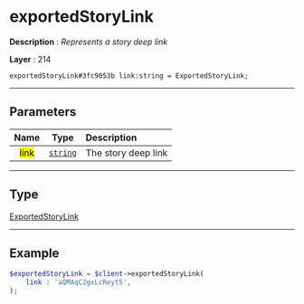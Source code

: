 # exportedStoryLink

**Description** : *Represents a story deep link*

**Layer** : 214

```tl
exportedStoryLink#3fc9053b link:string = ExportedStoryLink;
```

---

## Parameters

| Name | Type | Description |
| :---: | :---: | :--- |
| <mark>link</mark> | [`string`](type/string) | The story deep link |

---

## Type

[ExportedStoryLink](type/ExportedStoryLink)

---

## Example

```php
$exportedStoryLink = $client->exportedStoryLink(
	link : 'aQMAqC2gxLcReyt5',
);
```